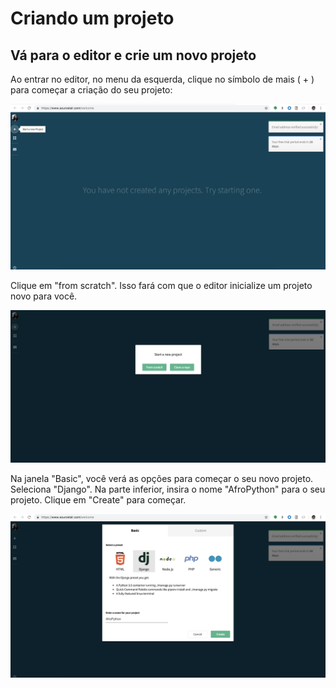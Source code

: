 # Criando um projeto

## Vá para o editor e crie um novo projeto

Ao entrar no editor, no menu da esquerda, clique no símbolo de mais \( + \) para começar a criação do seu projeto:

![](../.gitbook/assets/3.png)

Clique em "from scratch". Isso fará com que o editor inicialize um projeto novo para você.

![](../.gitbook/assets/4.png)

Na janela "Basic", você verá as opções para começar o seu novo projeto. Seleciona "Django". Na parte inferior, insira o nome "AfroPython" para o seu projeto. Clique em "Create" para começar.

![](../.gitbook/assets/5.png)

